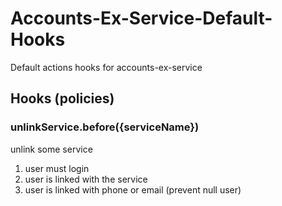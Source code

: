 # Accounts-Ex-Service-Default-Hooks

Default actions hooks for accounts-ex-service

## Hooks (policies)

### unlinkService.before({serviceName})
unlink some service

1. user must login
2. user is linked with the service
3. user is linked with phone or email (prevent null user)
